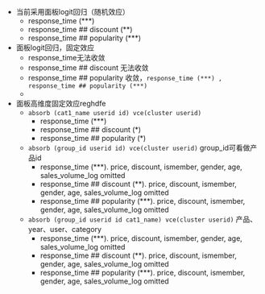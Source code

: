 - 当前采用面板logit回归（随机效应）
	- response_time (***)
	- response_time ## discount (**)
	- response_time ## popularity (***)
- 面板logit回归，固定效应
	- response_time无法收敛
	- response_time ## discount 无法收敛
	- response_time ## popularity 收敛，`response_time (***) , response_time ## popularity (***)`
	-
- 面板高维度固定效应reghdfe
	- `absorb (cat1_name userid id) vce(cluster userid)`
		- response_time (***)
		- response_time ## discount (*)
		- response_time ## popularity (*)
	- `absorb (group_id userid id) vce(cluster userid)` group_id可看做产品id
		- response_time (***). price, discount, ismember, gender, age, sales_volume_log omitted
		- response_time ## discount (**). price, discount, ismember, gender, age, sales_volume_log omitted
		- response_time ## popularity (***). price, discount, ismember, gender, age, sales_volume_log omitted
	- `absorb (group_id userid id cat1_name) vce(cluster userid)` 产品、year、user、category
		- response_time (***). price, discount, ismember, gender, age, sales_volume_log omitted
		- response_time ## discount (**). price, discount, ismember, gender, age, sales_volume_log omitted
		- response_time ## popularity (***). price, discount, ismember, gender, age, sales_volume_log omitted